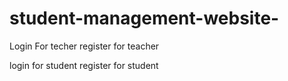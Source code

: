# student-management-website-



Login For techer
register for teacher 


login for student
register for student

